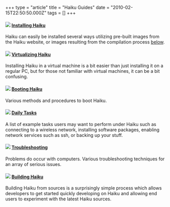+++
type = "article"
title = "Haiku Guides"
date = "2010-02-15T22:50:50.000Z"
tags = []
+++

<p>
<h4><a name="installing_haiku"></a><img src='/images/installer_32.png'> <a href='/guides/installing'>Installing Haiku</a></h4>
Haiku can easily be installed several ways utilizing pre-built images from the Haiku website, or images resulting from the compilation process <a href="#build_from_source">below</a>.
</p>

<p>
<h4><a name="haiku_virtualization"></a><img src='/images/App_Generic_32.png'> <a href='/guides/virtualizing'>Virtualizing Haiku</a></h4>
<p>Installing Haiku in a virtual machine is a bit easier than just installing it on a regular PC, but for those not familiar with virtual machines, it can be a bit confusing.</p>
</p>

<p>
<h4><a name="booting_haiku"></a><img src='/images/System_Kernel_32.png'> <a href='/guides/booting'>Booting Haiku</a></h4>
Various methods and procedures to boot Haiku.
</p>

<p>
<h4><a name="daily_tasks"></a><img src='/images/Server_Syslog_32.png'> <a href='/guides/daily-tasks'>Daily Tasks</a></h4>
A list of example tasks users may want to perform under Haiku such as connecting to a wireless network, installing software packages, enabling network services such as ssh, or backing up your stuff.
</p>

<p>
<h4><a name="troubleshooting"></a><img src='/images/Alert_Stop_32.png'> <a href='/guides/troubleshooting'>Troubleshooting</a></h4>
Problems do occur with computers.  Various troubleshooting techniques for an array of serious issues.
</p>

<h4><a name="build_from_source"></a><img src='/images/ide_project_32.png'> <a href='/guides/building'>Building Haiku</a></h4>
<p>Building Haiku from sources is a surprisingly simple process which allows developers to get started quickly developing on Haiku and allowing end users to experiment with the latest Haiku sources.
</p>

</p>
